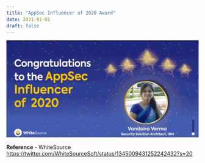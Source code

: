 ```yaml
---
title: "AppSec Influencer of 2020 Award"
date: 2021-01-01
draft: false
---
```


![appsecinfluencer](/images/appsecinfluencer.png)

**Reference** - WhiteSource
https://twitter.com/WhiteSourceSoft/status/1345009431252242432?s=20


